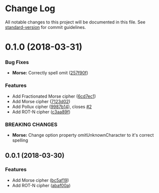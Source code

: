 # Change Log

All notable changes to this project will be documented in this file. See [standard-version](https://github.com/conventional-changelog/standard-version) for commit guidelines.

<a name="0.1.0"></a>
# 0.1.0 (2018-03-31)


### Bug Fixes

* **Morse:** Correctly spell omit ([257f90f](https://github.com/Developmint/cipher-collection/commit/257f90f))


### Features

* Add Fractionated Morse cipher ([6cd7ec1](https://github.com/Developmint/cipher-collection/commit/6cd7ec1))
* Add Morse cipher ([7123d02](https://github.com/Developmint/cipher-collection/commit/7123d02))
* Add Pollux cipher ([9987b14](https://github.com/Developmint/cipher-collection/commit/9987b14)), closes [#2](https://github.com/Developmint/cipher-collection/issues/2)
* Add ROT-N cipher ([c3aa89f](https://github.com/Developmint/cipher-collection/commit/c3aa89f))


### BREAKING CHANGES

* **Morse:** Change option property omitUnknownCharacter to it's correct spelling



<a name="0.0.1"></a>
## 0.0.1 (2018-03-30)


### Features

* Add Morse cipher ([bc5af19](https://github.com/Developmint/cipher-collection/commit/bc5af19))
* Add ROT-N cipher ([abaf00a](https://github.com/Developmint/cipher-collection/commit/abaf00a))
